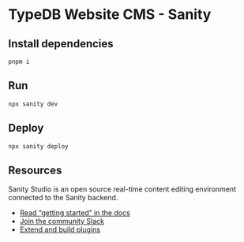 # TypeDB Website CMS - Sanity

## Install dependencies

```shell
pnpm i
```

## Run

```shell
npx sanity dev
```

## Deploy

```shell
npx sanity deploy
```

## Resources

Sanity Studio is an open source real-time content editing environment connected to the Sanity backend.

- [Read “getting started” in the docs](https://www.sanity.io/docs/introduction/getting-started?utm_source=readme)
- [Join the community Slack](https://slack.sanity.io/?utm_source=readme)
- [Extend and build plugins](https://www.sanity.io/docs/content-studio/extending?utm_source=readme)
